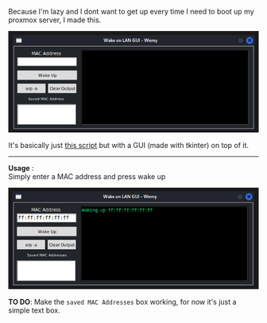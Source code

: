 Because I'm lazy and I dont want to get up every time I need to boot up my proxmox server, I made this.

<p align="center"><img src="img1.png"></p>

It's basically just [this script](http://wiki.bashlinux.com/index.php/Wake-on-LAN) but with a GUI (made with tkinter) on top of it.

---

**Usage** :  
Simply enter a MAC address and press wake up
<p align="center"><img src="img2.png"></p> 

**TO DO**:
Make the `saved MAC Addresses` box working, for now it's just a simple text box.
